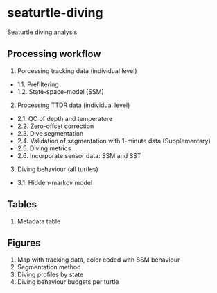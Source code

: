 # seaturtle-diving
Seaturtle diving analysis


## Processing workflow

1. Porcessing tracking data (individual level)
* 1.1. Prefiltering
* 1.2. State-space-model (SSM)

2. Processing TTDR data (individual level)
* 2.1. QC of depth and temperature
* 2.2. Zero-offset correction
* 2.3. Dive segmentation
* 2.4. Validation of segmentation with 1-minute data (Supplementary)
* 2.5. Diving metrics
* 2.6. Incorporate sensor data: SSM and SST

3. Diving behaviour (all turtles)
* 3.1. Hidden-markov model


## Tables

1. Metadata table


## Figures

1. Map with tracking data, color coded with SSM behaviour
2. Segmentation method
3. Diving profiles by state
4. Diving behaviour budgets per turtle

